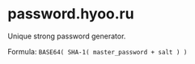 # password.hyoo.ru

Unique strong password generator.

Formula: `BASE64( SHA-1( master_password + salt ) )`
